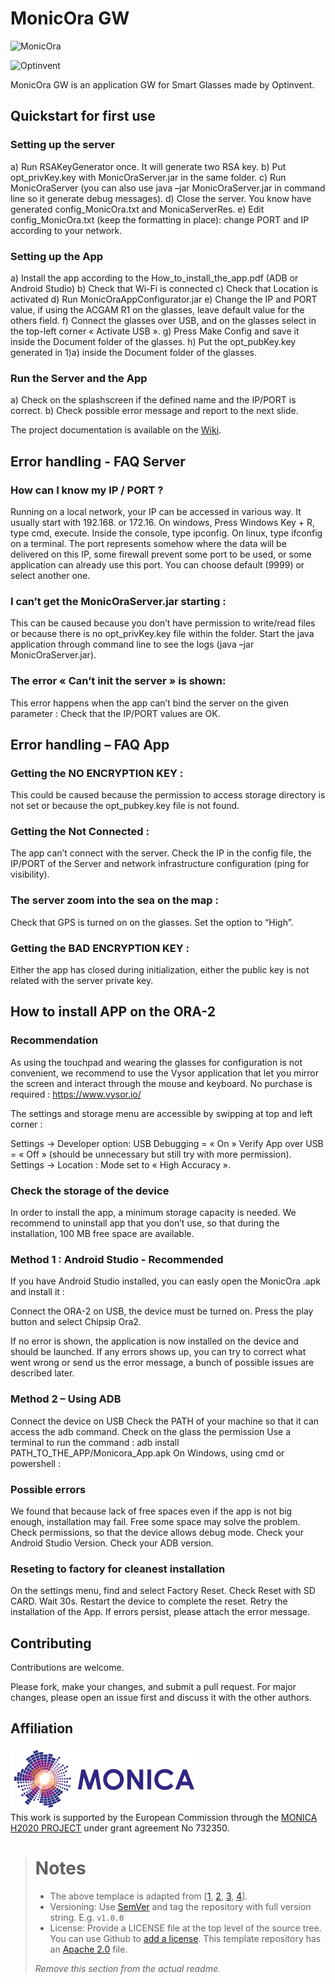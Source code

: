 # MonicOra GW 
![MonicOra](https://github.com/jbenadik/MonicOra/blob/master/Pictures/MonicOra.png)
<!-- Short description of the project. -->

![Optinvent](https://github.com/jbenadik/MonicOra/blob/master/Pictures/Optinvent.png)

MonicOra GW is an application GW for Smart Glasses made by Optinvent.

<!-- A teaser figure may be added here. It is best to keep the figure small (<500KB) and in the same repo -->


## Quickstart for first use
<!-- Instruction to make the project up and running. -->

### Setting up the server
a) Run RSAKeyGenerator once. It will generate two RSA key.
b) Put opt_privKey.key with MonicOraServer.jar in the same folder.
c) Run MonicOraServer (you can also use java –jar MonicOraServer.jar in command line so it generate debug
messages).
d) Close the server. You know have generated config_MonicOra.txt and MonicaServerRes.
e) Edit config_MonicOra.txt (keep the formatting in place): change PORT and IP according to your network.

### Setting up the App
a) Install the app according to the How_to_install_the_app.pdf (ADB or Android Studio)
b) Check that Wi-Fi is connected
c) Check that Location is activated
d) Run MonicOraAppConfigurator.jar
e) Change the IP and PORT value, if using the ACGAM R1 on the glasses, leave default value for the others field.
f) Connect the glasses over USB, and on the glasses select in the top-left corner « Activate USB ».
g) Press Make Config and save it inside the Document folder of the glasses.
h) Put the opt_pubKey.key generated in 1)a) inside the Document folder of the glasses.

### Run the Server and the App
a) Check on the splashscreen if the defined name and the IP/PORT is correct.
b) Check possible error message and report to the next slide.

The project documentation is available on the [Wiki](https://github.com/MONICA-Project/template/wiki).

## Error handling - FAQ Server

### How can I know my IP / PORT ?
Running on a local network, your IP can be accessed in various way. It usually start with 192.168. or 172.16. On windows, Press Windows Key + R, type cmd,
execute. Inside the console, type ipconfig. On linux, type ifconfig on a terminal. The port represents somehow where the data will be delivered on this IP, some firewall prevent some port to be used, or some application can already use this port. You can choose default (9999) or select another one.

### I can’t get the MonicOraServer.jar starting :
This can be caused because you don’t have permission to write/read files or because there is no opt_privKey.key file within the folder. Start the
java application through command line to see the logs (java –jar MonicOraServer.jar).

### The error « Can’t init the server » is shown:
This error happens when the app can’t bind the server on the given parameter : Check that the IP/PORT values are OK.

## Error handling – FAQ App
### Getting the NO ENCRYPTION KEY :
This could be caused because the permission to access storage directory is not set or because the opt_pubkey.key file is not found.

### Getting the Not Connected :
The app can’t connect with the server. Check the IP in the config file, the IP/PORT of the Server and network infrastructure configuration (ping for visibility).

### The server zoom into the sea on the map :
Check that GPS is turned on on the glasses. Set the option to “High”.

### Getting the BAD ENCRYPTION KEY :
Either the app has closed during initialization, either the public key is not related with the server private key.




## How to install APP on the ORA-2
<!-- Deployment/Installation instructions. If this is software library, change this section to "Usage" and give usage examples -->

### Recommendation

As using the touchpad and wearing the glasses for configuration is not convenient, we recommend to use the Vysor application that let you mirror the screen and interact through the mouse and keyboard. No purchase is required : https://www.vysor.io/

The settings and storage menu are accessible by swipping at top and left corner :

Settings -> Developer option:
USB Debugging = « On »
Verify App over USB = « Off » (should be unnecessary
but still try with more permission).
Settings -> Location :
Mode set to « High Accuracy ».

### Check the storage of the device

In order to install the app, a minimum storage capacity is needed.
We recommend to uninstall app that you don’t use, so that during the installation, 100 MB free space are available.

### Method 1 : Android Studio - Recommended
If you have Android Studio installed, you can easly open the MonicOra .apk and install it :



Connect the ORA-2 on USB, the device must be turned on. Press the play button and select Chipsip Ora2.



If no error is shown, the application is now installed on the device and should be launched.
If any errors shows up, you can try to correct what went wrong or send us the error message, a bunch of possible issues are described later.

### Method 2 – Using ADB
Connect the device on USB
Check the PATH of your machine so that it can access the adb command.
Check on the glass the permission
Use a terminal to run the command : adb install
PATH_TO_THE_APP/Monicora_App.apk
On Windows, using cmd or powershell :


### Possible errors
We found that because lack of free spaces even if the app is not big enough, installation may fail. Free some space may solve the problem.
Check permissions, so that the device allows debug mode.
Check your Android Studio Version.
Check your ADB version.


### Reseting to factory for cleanest installation
On the settings menu, find and select Factory Reset. Check Reset with SD CARD.
Wait 30s.
Restart the device to complete the reset.
Retry the installation of the App.
If errors persist, please attach the error message.




## Contributing
Contributions are welcome. 

Please fork, make your changes, and submit a pull request. For major changes, please open an issue first and discuss it with the other authors.

## Affiliation
![MONICA](https://github.com/MONICA-Project/template/raw/master/monica.png)  
This work is supported by the European Commission through the [MONICA H2020 PROJECT](https://www.monica-project.eu) under grant agreement No 732350.

> # Notes
>
> * The above templace is adapted from [[1](https://github.com/cpswarm/template), [2](https://www.makeareadme.com), [3](https://gist.github.com/PurpleBooth/109311bb0361f32d87a2), [4](https://github.com/dbader/readme-template)].
> * Versioning: Use [SemVer](http://semver.org/) and tag the repository with full version string. E.g. `v1.0.0`
> * License: Provide a LICENSE file at the top level of the source tree. You can use Github to [add a license](https://help.github.com/en/articles/adding-a-license-to-a-repository). This template repository has an [Apache 2.0](LICENSE) file.
>
> *Remove this section from the actual readme.*
